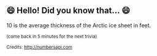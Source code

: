 ## 😄 Hello! Did you know that... 😄
10 is the average thickness of the Arctic ice sheet in feet.

<sup>(come back in 5 minutes for the next trivia)</sup>


<sup>Credits: http://numbersapi.com</sup>
